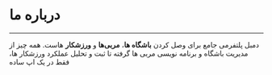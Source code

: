 # درباره ما

---

دمبل پلتفرمی جامع برای وصل کردن **باشگاه‌ ها**، **مربی‌ها** و **ورزشکار** هاست. همه ‌چیز از مدیریت باشگاه و برنامه‌ نویسی مربی‌ ها گرفته تا ثبت و تحلیل عملکرد ورزشکار ها، فقط در یک اپ ساده



